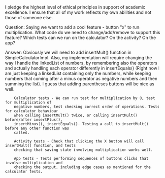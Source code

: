 I pledge the highest level of ethical principles in support of academic excellence.
I ensure that all of my work reflects my own abilities and not those of someone else.

Question: Saying we want to add a cool feature - button "x" to run multiplication.
          What code do we need to change/add/remove to support this feature?
          Which tests can we run on the calculator? On the activity? On the app?

Answer: Obviously we will need to add insertMult() function in SimpleCalculatorImpl.
        Also, my implementation will require changing the way I handle the linkedList of numbers,
        by remembering also the operators and actually handling each operator differently in
        insertEquals() (Right now I am just keeping a linkedList containing only the numbers,
        while keeping numbers that coming after a minus operator as negative numbers and then
        summing the list). I guess that adding parentheses buttons will be nice as well.

        Calculator tests - We can run test for multiplication by 0, test for multiplication of
        negative numbers, test checking correct order of operations. Tests for calculator behaviour
        when calling insertMult() twice, or calling insertMult() before/after insertPlus(),
        insertMinus(), insertEquals(). Testing a call to insertMult() before any other function was
        called.

        Activity tests - Check that clicking the X button will call insertMult() function, and tests
        checking that saving state involving multiplication works well.

        App tests - Tests performing sequences of buttons clicks that involve multiplication and
        checking the output, including edge cases as mentioned for the calculator tests.